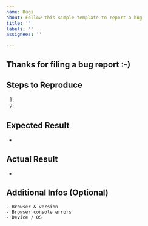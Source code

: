 ```yaml
---
name: Bugs
about: Follow this simple template to report a bug
title: ''
labels: ''
assignees: ''

---
```

## Thanks for filing a bug report :-)

## Steps to Reproduce
1. 
2. 

## Expected Result
- 

## Actual Result
- 

## Additional Infos (Optional) 
```
- Browser & version
- Browser console errors
- Device / OS
```
